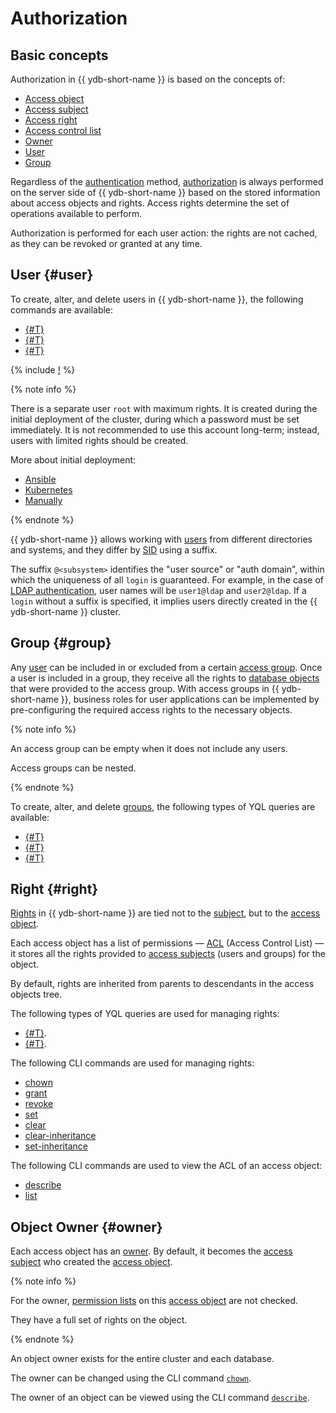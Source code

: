 # Authorization

## Basic concepts

Authorization in {{ ydb-short-name }} is based on the concepts of:

* [Access object](../concepts/glossary.md#access-object)
* [Access subject](../concepts/glossary.md#access-subject)
* [Access right](../concepts/glossary.md#access-right)
* [Access control list](../concepts/glossary.md#access-acl)
* [Owner](../concepts/glossary.md#access-owner)
* [User](../concepts/glossary.md#access-user)
* [Group](../concepts/glossary.md#access-group)

Regardless of the [authentication](https://en.wikipedia.org/wiki/Authentication) method, [authorization](https://en.wikipedia.org/wiki/Authorization) is always performed on the server side of {{ ydb-short-name }} based on the stored information about access objects and rights. Access rights determine the set of operations available to perform.

Authorization is performed for each user action: the rights are not cached, as they can be revoked or granted at any time.

## User {#user}

To create, alter, and delete users in {{ ydb-short-name }}, the following commands are available:

* [{#T}](../yql/reference/syntax/create-user.md)
* [{#T}](../yql/reference/syntax/alter-user.md)
* [{#T}](../yql/reference/syntax/drop-user.md)

{% include [!](../_includes/do-not-create-users-in-ldap.md) %}

{% note info %}

There is a separate user `root` with maximum rights. It is created during the initial deployment of the cluster, during which a password must be set immediately. It is not recommended to use this account long-term; instead, users with limited rights should be created.

More about initial deployment:

* [Ansible](../devops/deployment-options/ansible/initial-deployment.md)
* [Kubernetes](../devops/deployment-options/kubernetes/initial-deployment.md)
* [Manually](../devops/deployment-options/manual/initial-deployment.md)

{% endnote %}

{{ ydb-short-name }} allows working with [users](../concepts/glossary.md#access-user) from different directories and systems, and they differ by [SID](../concepts/glossary.md#access-sid) using a suffix.

The suffix `@<subsystem>` identifies the "user source" or "auth domain", within which the uniqueness of all `login` is guaranteed. For example, in the case of [LDAP authentication](authentication.md#ldap-auth-provider), user names will be `user1@ldap` and `user2@ldap`.
If a `login` without a suffix is specified, it implies users directly created in the {{ ydb-short-name }} cluster.

## Group {#group}

Any [user](../concepts/glossary.md#access-user) can be included in or excluded from a certain [access group](../concepts/glossary.md#access-group). Once a user is included in a group, they receive all the rights to [database objects](../concepts/glossary.md#access-object) that were provided to the access group.
With access groups in {{ ydb-short-name }}, business roles for user applications can be implemented by pre-configuring the required access rights to the necessary objects.

{% note info %}

An access group can be empty when it does not include any users.

Access groups can be nested.

{% endnote %}

To create, alter, and delete [groups](../concepts/glossary.md#access-group), the following types of YQL queries are available:

* [{#T}](../yql/reference/syntax/create-group.md)
* [{#T}](../yql/reference/syntax/alter-group.md)
* [{#T}](../yql/reference/syntax/drop-group.md)

## Right {#right}

[Rights](../concepts/glossary.md#access-right) in {{ ydb-short-name }} are tied not to the [subject](../concepts/glossary.md#access-subject), but to the [access object](../concepts/glossary.md#access-object).

Each access object has a list of permissions — [ACL](../concepts/glossary.md#access-acl) (Access Control List) — it stores all the rights provided to [access subjects](../concepts/glossary.md#subject) (users and groups) for the object.

By default, rights are inherited from parents to descendants in the access objects tree.

The following types of YQL queries are used for managing rights:

* [{#T}](../yql/reference/syntax/grant.md).
* [{#T}](../yql/reference/syntax/revoke.md).

The following CLI commands are used for managing rights:

* [chown](../reference/ydb-cli/commands/scheme-permissions.md#chown)
* [grant](../reference/ydb-cli/commands/scheme-permissions.md#grant-revoke)
* [revoke](../reference/ydb-cli/commands/scheme-permissions.md#grant-revoke)
* [set](../reference/ydb-cli/commands/scheme-permissions.md#set)
* [clear](../reference/ydb-cli/commands/scheme-permissions.md#clear)
* [clear-inheritance](../reference/ydb-cli/commands/scheme-permissions.md#clear-inheritance)
* [set-inheritance](../reference/ydb-cli/commands/scheme-permissions.md#set-inheritance)

The following CLI commands are used to view the ACL of an access object:

* [describe](../reference/ydb-cli/commands/scheme-describe.md)
* [list](../reference/ydb-cli/commands/scheme-permissions.md#list)

## Object Owner {#owner}

Each access object has an [owner](../concepts/glossary.md#access-owner). By default, it becomes the [access subject](../concepts/glossary.md#access-subject) who created the [access object](../concepts/glossary.md#access-object).

{% note info %}

For the owner, [permission lists](../concepts/glossary.md#access-control-list) on this [access object](../concepts/glossary.md#access-object) are not checked.

They have a full set of rights on the object.

{% endnote %}

An object owner exists for the entire cluster and each database.

The owner can be changed using the CLI command [`chown`](../reference/ydb-cli/commands/scheme-permissions.md#chown).

The owner of an object can be viewed using the CLI command [`describe`](../reference/ydb-cli/commands/scheme-describe.md).
